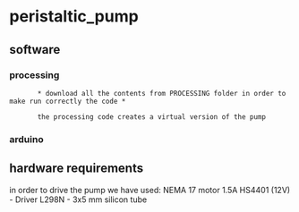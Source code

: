 # peristaltic_pump

  ## software
    
   ### processing 
       
           * download all the contents from PROCESSING folder in order to make run correctly the code * 
      
           the processing code creates a virtual version of the pump 
       
   ### arduino 

   

  ## hardware requirements 
 
   in order to drive the pump we have used: 
    NEMA 17 motor 1.5A HS4401 (12V) - 
    Driver L298N  - 
    3x5 mm silicon tube 
    
    


